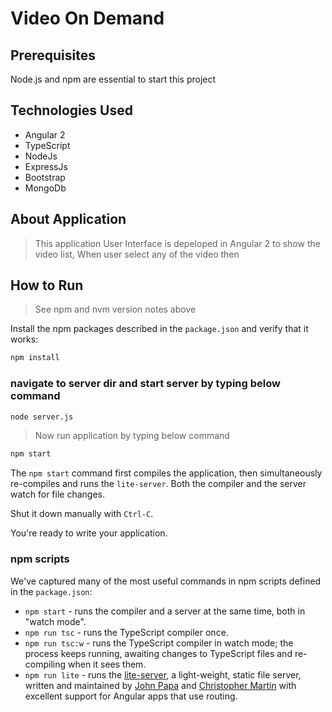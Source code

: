 # Video On Demand

## Prerequisites

Node.js and npm are essential to start this project

## Technologies Used
* Angular 2
* TypeScript
* NodeJs 
* ExpressJs
* Bootstrap
* MongoDb

## About Application
> This application User Interface is depeloped in Angular 2 to show the video list, When user select any of the video then
> 
## How to Run

> See npm and nvm version notes above

Install the npm packages described in the `package.json` and verify that it works:

```bash
npm install
```
### navigate to server dir and start server by typing below command
```bash
node server.js
```
>Now run application by typing below command

```bash
npm start
```
The `npm start` command first compiles the application, 
then simultaneously re-compiles and runs the `lite-server`.
Both the compiler and the server watch for file changes.

Shut it down manually with `Ctrl-C`.

You're ready to write your application.

### npm scripts

We've captured many of the most useful commands in npm scripts defined in the `package.json`:

* `npm start` - runs the compiler and a server at the same time, both in "watch mode".
* `npm run tsc` - runs the TypeScript compiler once.
* `npm run tsc:w` - runs the TypeScript compiler in watch mode; the process keeps running, awaiting changes to TypeScript files and re-compiling when it sees them.
* `npm run lite` - runs the [lite-server](https://www.npmjs.com/package/lite-server), a light-weight, static file server, written and maintained by
[John Papa](https://github.com/johnpapa) and
[Christopher Martin](https://github.com/cgmartin)
with excellent support for Angular apps that use routing.
